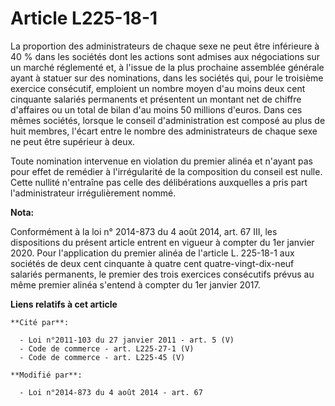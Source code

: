 # Article L225-18-1

La proportion des administrateurs de chaque sexe ne peut être inférieure à 40 % dans les sociétés dont les actions sont
admises aux négociations sur un marché réglementé et, à l'issue de la plus prochaine assemblée générale ayant à statuer sur
des nominations, dans les sociétés qui, pour le troisième exercice consécutif, emploient un nombre moyen d'au moins deux cent
cinquante salariés permanents et présentent un montant net de chiffre d'affaires ou un total de bilan d'au moins 50 millions
d'euros. Dans ces mêmes sociétés, lorsque le conseil d'administration est composé au plus de huit membres, l'écart entre le
nombre des administrateurs de chaque sexe ne peut être supérieur à deux. 

Toute nomination intervenue en violation du premier alinéa et n'ayant pas pour effet de remédier à l'irrégularité de la
composition du conseil est nulle. Cette nullité n'entraîne pas celle des délibérations auxquelles a pris part
l'administrateur irrégulièrement nommé.

**Nota:**

Conformément à la loi n° 2014-873 du 4 août 2014, art. 67 III, les dispositions du présent article entrent en vigueur à
compter du 1er janvier 2020. Pour l'application du premier alinéa de l'article L. 225-18-1 aux sociétés de deux cent
cinquante à quatre cent quatre-vingt-dix-neuf salariés permanents, le premier des trois exercices consécutifs prévus au même
premier alinéa s'entend à compter du 1er janvier 2017.

**Liens relatifs à cet article**

	**Cité par**:

	  - Loi n°2011-103 du 27 janvier 2011 - art. 5 (V)
	  - Code de commerce - art. L225-27-1 (V)
	  - Code de commerce - art. L225-45 (V)

	**Modifié par**:

	  - Loi n°2014-873 du 4 août 2014 - art. 67
